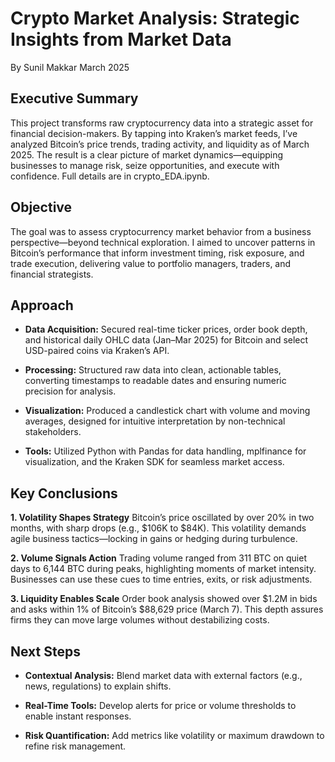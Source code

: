 # Crypto Market Analysis: Strategic Insights from Market Data

By Sunil Makkar
March 2025 

## Executive Summary

This project transforms raw cryptocurrency data into a strategic asset for financial decision-makers. By tapping into Kraken’s market feeds, I’ve analyzed Bitcoin’s price trends, trading activity, and liquidity as of March 2025. The result is a clear picture of market dynamics—equipping businesses to manage risk, seize opportunities, and execute with confidence. Full details are in crypto_EDA.ipynb.

## Objective

The goal was to assess cryptocurrency market behavior from a business perspective—beyond technical exploration. I aimed to uncover patterns in Bitcoin’s performance that inform investment timing, risk exposure, and trade execution, delivering value to portfolio managers, traders, and financial strategists.

## Approach

- **Data Acquisition:** Secured real-time ticker prices, order book depth, and historical daily OHLC data (Jan–Mar 2025) for Bitcoin and select USD-paired coins via Kraken’s API.  

- **Processing:** Structured raw data into clean, actionable tables, converting timestamps to readable dates and ensuring numeric precision for analysis.  

- **Visualization:** Produced a candlestick chart with volume and moving averages, designed for intuitive interpretation by non-technical stakeholders.  

- **Tools:** Utilized Python with Pandas for data handling, mplfinance for visualization, and the Kraken SDK for seamless market access.

## Key Conclusions

**1. Volatility Shapes Strategy**
Bitcoin’s price oscillated by over 20% in two months, with sharp drops (e.g., $106K to $84K). This volatility demands agile business tactics—locking in gains or hedging during turbulence.  

**2. Volume Signals Action**
Trading volume ranged from 311 BTC on quiet days to 6,144 BTC during peaks, highlighting moments of market intensity. Businesses can use these cues to time entries, exits, or risk adjustments.  

**3. Liquidity Enables Scale**
Order book analysis showed over $1.2M in bids and asks within 1% of Bitcoin’s $88,629 price (March 7). This depth assures firms they can move large volumes without destabilizing costs.

## Next Steps

- **Contextual Analysis:** Blend market data with external factors (e.g., news, regulations) to explain shifts.  

- **Real-Time Tools:** Develop alerts for price or volume thresholds to enable instant responses.  

- **Risk Quantification:** Add metrics like volatility or maximum drawdown to refine risk management.
